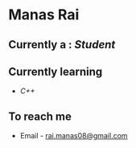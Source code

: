 # Manas Rai
## Currently a : *Student*
## Currently learning 
  * *C++*
## To reach me
  * Email - rai.manas08@gmail.com

<!--
**rai-manas/rai-manas** is a ✨ _special_ ✨ repository because its `README.md` (this file) appears on your GitHub profile.

Here are some ideas to get you started:

- 🔭 I’m currently working on ...
- 🌱 I’m currently learning ...
- 👯 I’m looking to collaborate on ...
- 🤔 I’m looking for help with ...
- 💬 Ask me about ...
- 📫 How to reach me: ...
- 😄 Pronouns: ...
- ⚡ Fun fact: ...
-->
